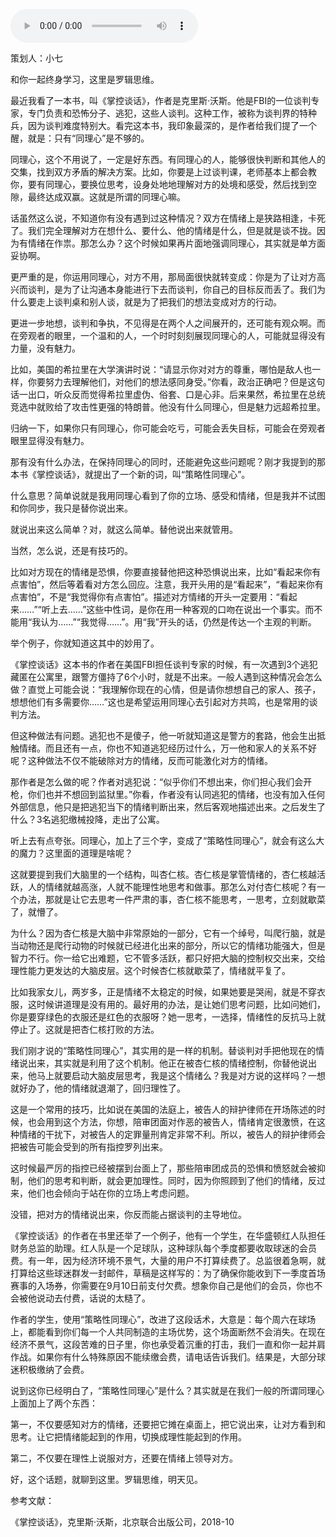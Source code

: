 <audio src="http://igetoss.cdn.igetget.com/mp3/201812/04/201812041852190322944199.mp3" controls="controls">您的浏览器不支持 audio 标签。</audio><p>策划人：小七</p><p>和你一起终身学习，这里是罗辑思维。</p><p>最近我看了一本书，叫《掌控谈话》，作者是克里斯·沃斯。他是FBI的一位谈判专家，专门负责和恐怖分子、逃犯，这些人谈判。这种工作，被称为谈判界的特种兵，因为谈判难度特别大。看完这本书，我印象最深的，是作者给我们提了一个醒，就是：只有“同理心”是不够的。</p><p>同理心，这个不用说了，一定是好东西。有同理心的人，能够很快判断和其他人的交集，找到双方矛盾的解决方案。比如，你要是上过谈判课，老师基本上都会教你，要有同理心，要换位思考，设身处地地理解对方的处境和感受，然后找到空隙，最终达成双赢。这就是所谓的同理心嘛。</p><p>话虽然这么说，不知道你有没有遇到过这种情况？双方在情绪上是狭路相逢，卡死了。我们完全理解对方在想什么、要什么、他的情绪是什么，但是就是谈不拢。因为有情绪在作祟。那怎么办？这个时候如果再片面地强调同理心，其实就是单方面妥协啊。</p><p>更严重的是，你运用同理心，对方不用，那局面很快就转变成：你是为了让对方高兴而谈判，是为了让沟通本身能进行下去而谈判，你自己的目标反而丢了。我们为什么要走上谈判桌和别人谈，就是为了把我们的想法变成对方的行动。</p><p>更进一步地想，谈判和争执，不见得是在两个人之间展开的，还可能有观众啊。而在旁观者的眼里，一个温和的人，一个时时刻刻展现同理心的人，可能就显得没有力量，没有魅力。</p><p>比如，美国的希拉里在大学演讲时说：“请显示你对对方的尊重，哪怕是敌人也一样，你要努力去理解他们，对他们的想法感同身受。”你看，政治正确吧？但是这句话一出口，听众反而觉得希拉里虚伪、俗套、口是心非。后来果然，希拉里在总统竞选中就败给了攻击性更强的特朗普。他没有什么同理心，但是魅力远超希拉里。</p><p>归纳一下，如果你只有同理心，你可能会吃亏，可能会丢失目标，可能会在旁观者眼里显得没有魅力。</p><p>那有没有什么办法，在保持同理心的同时，还能避免这些问题呢？刚才我提到的那本书《掌控谈话》，就提出了一个新的词，叫“策略性同理心”。</p><p>什么意思？简单说就是我用同理心看到了你的立场、感受和情绪，但是我并不试图和你同步，我只是替你说出来。</p><p>就说出来这么简单？对，就这么简单。替他说出来就管用。</p><p>当然，怎么说，还是有技巧的。</p><p>比如对方现在的情绪是恐惧，你要直接替他把这种恐惧说出来，比如“看起来你有点害怕”，然后等着看对方怎么回应。注意，我开头用的是“看起来”，“看起来你有点害怕”，不是“我觉得你有点害怕”。描述对方情绪的开头一定要用：“看起来……”“听上去……”这些中性词，是你在用一种客观的口吻在说出一个事实。而不能用“我认为……”“我觉得……”。用“我”开头的话，仍然是传达一个主观的判断。</p><p>举个例子，你就知道这其中的妙用了。</p><p>《掌控谈话》这本书的作者在美国FBI担任谈判专家的时候，有一次遇到3个逃犯藏匿在公寓里，跟警方僵持了6个小时，就是不出来。一般人遇到这种情况会怎么做？直觉上可能会说：“我理解你现在的心情，但是请你想想自己的家人、孩子，想想他们有多需要你……”这也是希望运用同理心去引起对方共鸣，也是常用的谈判方法。</p><p>但这种做法有问题。逃犯也不是傻子，他一听就知道这是警方的套路，他会生出抵触情绪。而且还有一点，你也不知道逃犯经历过什么，万一他和家人的关系不好呢？这种做法不仅不能破除对方的情绪，反而可能激化对方的情绪。</p><p>那作者是怎么做的呢？作者对逃犯说：“似乎你们不想出来，你们担心我们会开枪，你们也并不想回到监狱里。”你看，作者没有认同逃犯的情绪，也没有加入任何外部信息，他只是把逃犯当下的情绪判断出来，然后客观地描述出来。之后发生了什么？3名逃犯缴械投降，走出了公寓。</p><p>听上去有点夸张。同理心，加上了三个字，变成了“策略性同理心”，就会有这么大的魔力？这里面的道理是啥呢？</p><p>这就要提到我们大脑里的一个结构，叫杏仁核。杏仁核是掌管情绪的，杏仁核越活跃，人的情绪就越高涨，人就不能理性地思考和做事。那怎么对付杏仁核呢？有一个办法，那就是让它去思考一件严肃的事，杏仁核不能思考，一思考，立刻就歇菜了，就懵了。</p><p>为什么？因为杏仁核是大脑中非常原始的一部分，它有一个绰号，叫爬行脑，就是当动物还是爬行动物的时候就已经进化出来的部分，所以它的情绪功能强大，但是智力不行。你一给它出难题，它不管多活跃，都只好把大脑的控制权交出来，交给理性能力更发达的大脑皮层。这个时候杏仁核就歇菜了，情绪就平复了。 </p><p>比如我家女儿，两岁多，正是情绪不太稳定的时候，如果她要是哭闹，就是不穿衣服，这时候讲道理是没有用的。最好用的办法，是让她们思考问题，比如问她们，你是要穿绿色的衣服还是红色的衣服呀？她一思考，一选择，情绪性的反抗马上就停止了。这就是把杏仁核打败的方法。</p><p>我们刚才说的“策略性同理心”，其实用的是一样的机制。替谈判对手把他现在的情绪说出来，其实就是利用了这个机制。他正在被杏仁核的情绪控制，你替他说出来，他马上就要启动大脑皮层思考，我是这个情绪么？我是对方说的这样吗？一想就好办了，他的情绪就退潮了，回归理性了。</p><p>这是一个常用的技巧，比如说在美国的法庭上，被告人的辩护律师在开场陈述的时候，也会用到这个方法，你想，陪审团面对作恶的被告人，情绪肯定很激愤，在这种情绪的干扰下，对被告人的定罪量刑肯定非常不利。所以，被告人的辩护律师会把被告可能会受到的所有指控罗列出来。</p><p>这时候最严厉的指控已经被摆到台面上了，那些陪审团成员的恐惧和愤怒就会被抑制，他们的思考和判断，就会更加理性。同时，因为你照顾到了他们的情绪，反过来，他们也会倾向于站在你的立场上考虑问题。</p><p>没错，把对方的情绪说出来，你反而能占据谈判的主导地位。</p><p>《掌控谈话》的作者在书里还举了一个例子，他有一个学生，在华盛顿红人队担任财务总监的助理。红人队是一个足球队，这种球队每个季度都要收取球迷的会员费。有一年，因为经济环境不景气，大量的用户不打算续费了。总监很着急啊，就打算给这些球迷群发一封邮件，草稿是这样写的：为了确保你能收到下一季度首场赛事的入场券，你需要在9月10日前支付欠费。想象你自己是他们的会员，你也不会被他说动去付费，话说的太糙了。</p><p>作者的学生，使用“策略性同理心”，改进了这段话术，大意是：每个周六在球场上，都能看到你们每一个人共同制造的主场优势，这个场面断然不会消失。在现在经济不景气，这段苦难的日子里，你也承受着沉重的打击，我们一直和你一起并肩作战。如果你有什么特殊原因不能续缴会费，请电话告诉我们。结果是，大部分球迷积极缴纳了会费。</p><p>说到这你已经明白了，“策略性同理心”是什么？其实就是在我们一般的所谓同理心上面加上了两个东西：&nbsp;</p><p>第一，不仅要感知对方的情绪，还要把它摊在桌面上，把它说出来，让对方看到和思考。让它把情绪能起到的作用，切换成理性能起到的作用。</p><p>第二，不仅要在理性上说服对方，还要在情绪上领导对方。</p><p> </p><p></p><p></p><p>好，这个话题，就聊到这里。罗辑思维，明天见。</p><p>参考文献：<br></p><p>《掌控谈话》，克里斯·沃斯，北京联合出版公司，2018-10</p>